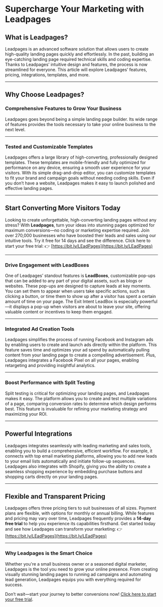 # Supercharge Your Marketing with Leadpages

## What is Leadpages?

Leadpages is an advanced software solution that allows users to create high-quality landing pages quickly and effortlessly. In the past, building an eye-catching landing page required technical skills and coding expertise. Thanks to Leadpages’ intuitive design and features, the process is now streamlined for everyone. This article will explore Leadpages’ features, pricing, integrations, templates, and more.

---

## Why Choose Leadpages?

### Comprehensive Features to Grow Your Business

Leadpages goes beyond being a simple landing page builder. Its wide range of features provides the tools necessary to take your online business to the next level.

---

### Tested and Customizable Templates

Leadpages offers a large library of high-converting, professionally designed templates. These templates are mobile-friendly and fully optimized for performance on any device, ensuring a smooth user experience for your visitors. With its simple drag-and-drop editor, you can customize templates to fit your brand and campaign goals without needing coding skills. Even if you don’t have a website, Leadpages makes it easy to launch polished and effective landing pages.

---

## Start Converting More Visitors Today

Looking to create unforgettable, high-converting landing pages without any stress? With **Leadpages**, turn your ideas into stunning pages optimized for maximum conversions—no coding or marketing expertise required. Join over 270,000 businesses who have boosted their leads and sales using our intuitive tools. Try it free for 14 days and see the difference. Click here to start your free trial: 👉 [https://bit.ly/LEadPages](https://bit.ly/LEadPages)

---

### Drive Engagement with LeadBoxes

One of Leadpages’ standout features is **LeadBoxes**, customizable pop-ups that can be added to any part of your digital assets, such as blogs or websites. These pop-ups are designed to capture leads at key moments. You can set them to appear when users take specific actions, such as clicking a button, or time them to show up after a visitor has spent a certain amount of time on your page. The Exit Intent LeadBox is especially powerful—it displays a pop-up when visitors are about to leave your site, offering valuable content or incentives to keep them engaged.

---

### Integrated Ad Creation Tools

Leadpages simplifies the process of running Facebook and Instagram ads by enabling users to create and launch ads directly within the platform. This feature saves time and optimizes your ad spend by automatically pulling content from your landing page to create a compelling advertisement. Plus, Leadpages integrates a Facebook Pixel on all your pages, enabling retargeting and providing insightful analytics.

---

### Boost Performance with Split Testing

Split testing is critical for optimizing your landing pages, and Leadpages makes it easy. The platform allows you to create and test multiple variations of a page, comparing conversion rates to determine which design performs best. This feature is invaluable for refining your marketing strategy and maximizing your ROI.

---

## Powerful Integrations

Leadpages integrates seamlessly with leading marketing and sales tools, enabling you to build a comprehensive, efficient workflow. For example, it connects with top email marketing platforms, allowing you to add new leads to your email lists automatically and initiate follow-up sequences. Leadpages also integrates with Shopify, giving you the ability to create a seamless shopping experience by embedding purchase buttons and shopping carts directly on your landing pages.

---

## Flexible and Transparent Pricing

Leadpages offers three pricing tiers to suit businesses of all sizes. Payment plans are flexible, with options for monthly or annual billing. While features and pricing may vary over time, Leadpages frequently provides a **14-day free trial** to help you experience its capabilities firsthand. Get started today and see how Leadpages can transform your marketing: 👉 [https://bit.ly/LEadPages](https://bit.ly/LEadPages)

---

### Why Leadpages is the Smart Choice

Whether you're a small business owner or a seasoned digital marketer, Leadpages is the tool you need to grow your online presence. From creating visually stunning landing pages to running ad campaigns and automating lead generation, Leadpages equips you with everything required for success.

Don’t wait—start your journey to better conversions now! [Click here to start your free trial](https://bit.ly/LEadPages).
